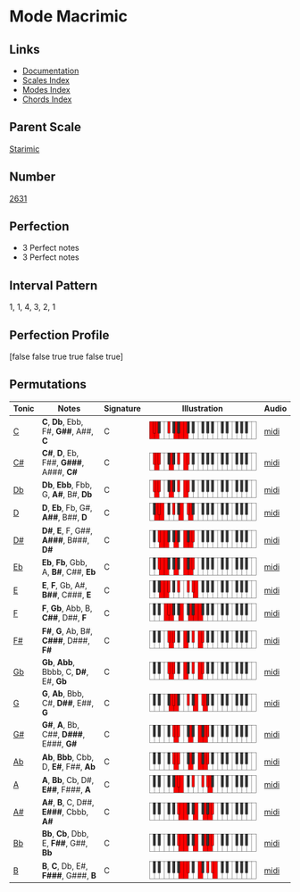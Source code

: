 # Mode Macrimic

## Links

- [Documentation](index.md)
- [Scales Index](Scales.md)
- [Modes Index](Modes.md)
- [Chords Index](Chords.md)

## Parent Scale

[Starimic](ScaleStarimic.md)

## Number

[2631](https://ianring.com/musictheory/scales/2631)

## Perfection

- 3 Perfect notes
- 3 Perfect notes

## Interval Pattern

1, 1, 4, 3, 2, 1

## Perfection Profile

[false false true true false true]

## Permutations

| Tonic | Notes | Signature | Illustration | Audio |
|-------|-------|-----------|--------------|-------|
| [C](ModeCNaturalMacrimic.md) | **C**, **Db**, Ebb, F#, **G##**, A##, **C** | C | ![CNaturalMacrimic](ModeCNaturalMacrimic.png) | [midi](https://github.com/edipermadi/music/blob/main/docs/ModeCNaturalMacrimic.mid?raw=true) |
| [C#](ModeCSharpMacrimic.md) | **C#**, **D**, Eb, F##, **G###**, A###, **C#** | C | ![CSharpMacrimic](ModeCSharpMacrimic.png) | [midi](https://github.com/edipermadi/music/blob/main/docs/ModeCSharpMacrimic.mid?raw=true) |
| [Db](ModeDFlatMacrimic.md) | **Db**, **Ebb**, Fbb, G, **A#**, B#, **Db** | C | ![DFlatMacrimic](ModeDFlatMacrimic.png) | [midi](https://github.com/edipermadi/music/blob/main/docs/ModeDFlatMacrimic.mid?raw=true) |
| [D](ModeDNaturalMacrimic.md) | **D**, **Eb**, Fb, G#, **A##**, B##, **D** | C | ![DNaturalMacrimic](ModeDNaturalMacrimic.png) | [midi](https://github.com/edipermadi/music/blob/main/docs/ModeDNaturalMacrimic.mid?raw=true) |
| [D#](ModeDSharpMacrimic.md) | **D#**, **E**, F, G##, **A###**, B###, **D#** | C | ![DSharpMacrimic](ModeDSharpMacrimic.png) | [midi](https://github.com/edipermadi/music/blob/main/docs/ModeDSharpMacrimic.mid?raw=true) |
| [Eb](ModeEFlatMacrimic.md) | **Eb**, **Fb**, Gbb, A, **B#**, C##, **Eb** | C | ![EFlatMacrimic](ModeEFlatMacrimic.png) | [midi](https://github.com/edipermadi/music/blob/main/docs/ModeEFlatMacrimic.mid?raw=true) |
| [E](ModeENaturalMacrimic.md) | **E**, **F**, Gb, A#, **B##**, C###, **E** | C | ![ENaturalMacrimic](ModeENaturalMacrimic.png) | [midi](https://github.com/edipermadi/music/blob/main/docs/ModeENaturalMacrimic.mid?raw=true) |
| [F](ModeFNaturalMacrimic.md) | **F**, **Gb**, Abb, B, **C##**, D##, **F** | C | ![FNaturalMacrimic](ModeFNaturalMacrimic.png) | [midi](https://github.com/edipermadi/music/blob/main/docs/ModeFNaturalMacrimic.mid?raw=true) |
| [F#](ModeFSharpMacrimic.md) | **F#**, **G**, Ab, B#, **C###**, D###, **F#** | C | ![FSharpMacrimic](ModeFSharpMacrimic.png) | [midi](https://github.com/edipermadi/music/blob/main/docs/ModeFSharpMacrimic.mid?raw=true) |
| [Gb](ModeGFlatMacrimic.md) | **Gb**, **Abb**, Bbbb, C, **D#**, E#, **Gb** | C | ![GFlatMacrimic](ModeGFlatMacrimic.png) | [midi](https://github.com/edipermadi/music/blob/main/docs/ModeGFlatMacrimic.mid?raw=true) |
| [G](ModeGNaturalMacrimic.md) | **G**, **Ab**, Bbb, C#, **D##**, E##, **G** | C | ![GNaturalMacrimic](ModeGNaturalMacrimic.png) | [midi](https://github.com/edipermadi/music/blob/main/docs/ModeGNaturalMacrimic.mid?raw=true) |
| [G#](ModeGSharpMacrimic.md) | **G#**, **A**, Bb, C##, **D###**, E###, **G#** | C | ![GSharpMacrimic](ModeGSharpMacrimic.png) | [midi](https://github.com/edipermadi/music/blob/main/docs/ModeGSharpMacrimic.mid?raw=true) |
| [Ab](ModeAFlatMacrimic.md) | **Ab**, **Bbb**, Cbb, D, **E#**, F##, **Ab** | C | ![AFlatMacrimic](ModeAFlatMacrimic.png) | [midi](https://github.com/edipermadi/music/blob/main/docs/ModeAFlatMacrimic.mid?raw=true) |
| [A](ModeANaturalMacrimic.md) | **A**, **Bb**, Cb, D#, **E##**, F###, **A** | C | ![ANaturalMacrimic](ModeANaturalMacrimic.png) | [midi](https://github.com/edipermadi/music/blob/main/docs/ModeANaturalMacrimic.mid?raw=true) |
| [A#](ModeASharpMacrimic.md) | **A#**, **B**, C, D##, **E###**, Cbbb, **A#** | C | ![ASharpMacrimic](ModeASharpMacrimic.png) | [midi](https://github.com/edipermadi/music/blob/main/docs/ModeASharpMacrimic.mid?raw=true) |
| [Bb](ModeBFlatMacrimic.md) | **Bb**, **Cb**, Dbb, E, **F##**, G##, **Bb** | C | ![BFlatMacrimic](ModeBFlatMacrimic.png) | [midi](https://github.com/edipermadi/music/blob/main/docs/ModeBFlatMacrimic.mid?raw=true) |
| [B](ModeBNaturalMacrimic.md) | **B**, **C**, Db, E#, **F###**, G###, **B** | C | ![BNaturalMacrimic](ModeBNaturalMacrimic.png) | [midi](https://github.com/edipermadi/music/blob/main/docs/ModeBNaturalMacrimic.mid?raw=true) |
